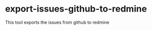 export-issues-github-to-redmine
===============================

This tool exports the issues from github to redmine
